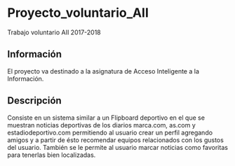 # Proyecto_voluntario_AII
Trabajo voluntario AII 2017-2018

## Información
El proyecto va destinado a la asignatura de Acceso Inteligente a la Información.

## Descripción
Consiste en un sistema similar a un Flipboard deportivo en el que se muestran noticias deportivas de los diarios marca.com, as.com y estadiodeportivo.com
permitiendo al usuario crear un perfil agregando amigos y a partir de ésto recomendar equipos relacionados con los gustos del usuario.
También se le permite al usuario marcar noticias como favoritas para tenerlas bien localizadas.
